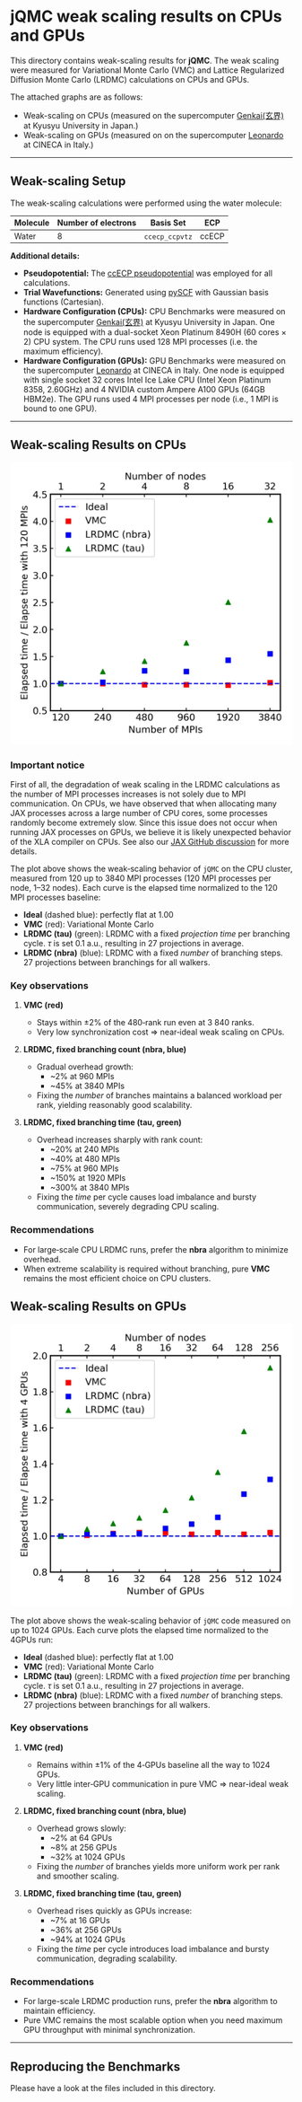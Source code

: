 # jQMC weak scaling results on CPUs and GPUs

This directory contains weak-scaling results for **jQMC**. The weak scaling were measured for Variational Monte Carlo (VMC) and Lattice Regularized Diffusion Monte Carlo (LRDMC) calculations on CPUs and GPUs.

The attached graphs are as follows:

- Weak-scaling on CPUs (measured on the supercomputer [Genkai(玄界)](https://www.cc.kyushu-u.ac.jp/scp/eng/system/Genkai/hardware/) at Kyusyu University in Japan.)
- Weak-scaling on GPUs (measured on on the supercomputer [Leonardo](https://www.hpc.cineca.it/systems/hardware/leonardo/) at CINECA in Italy.)

---

## Weak-scaling Setup

The weak-scaling calculations were performed using the water molecule:

| Molecule         | Number of electrons | Basis Set           |   ECP          |
|------------------|---------------------|---------------------|----------------|
| Water            | 8                   | `ccecp_ccpvtz`      |  ccECP         |

**Additional details:**

- **Pseudopotential:** The [ccECP pseudopotential](https://pseudopotentiallibrary.org) was employed for all calculations.
- **Trial Wavefunctions:** Generated using [pySCF](https://pyscf.org) with Gaussian basis functions (Cartesian).
- **Hardware Configuration (CPUs):** CPU Benchmarks were measured on the supercomputer [Genkai(玄界)](https://www.cc.kyushu-u.ac.jp/scp/eng/system/Genkai/hardware/) at Kyusyu University in Japan. One node is equipped with a dual-socket Xeon Platinum 8490H (60 cores × 2) CPU system. The CPU runs used 128 MPI processes (i.e. the maximum efficiency).
- **Hardware Configuration (GPUs):** GPU Benchmarks were measured on the supercomputer [Leonardo](https://www.hpc.cineca.it/systems/hardware/leonardo/) at CINECA in Italy. One node is equipped with single socket 32 cores Intel Ice Lake CPU (Intel Xeon Platinum 8358, 2.60GHz) and 4 NVIDIA custom Ampere A100 GPUs (64GB HBM2e). The GPU runs used 4 MPI processes per node (i.e., 1 MPI is bound to one GPU).

---

## Weak-scaling Results on CPUs

![CPU Benchmark](jqmc_weak_scaling_on_cpu.jpg)

### Important notice
First of all, the degradation of weak scaling in the LRDMC calculations as the number of MPI processes increases is not solely due to MPI communication. On CPUs, we have observed that when allocating many JAX processes across a large number of CPU cores, some processes randomly become extremely slow. Since this issue does not occur when running JAX processes on GPUs, we believe it is likely unexpected behavior of the XLA compiler on CPUs. See also our [JAX GitHub discussion](https://github.com/jax-ml/jax/discussions/27949) for more details.

The plot above shows the weak‑scaling behavior of `jQMC` on the CPU cluster, measured from 120 up to 3840 MPI processes (120 MPI processes per node, 1–32 nodes).  Each curve is the elapsed time normalized to the 120 MPI processes baseline:

- **Ideal** (dashed blue): perfectly flat at 1.00
- **VMC** (red): Variational Monte Carlo
- **LRDMC (tau)** (green): LRDMC with a fixed *projection time* per branching cycle. $\tau$ is set 0.1 a.u., resulting in 27 projections in average.
- **LRDMC (nbra)** (blue): LRDMC with a fixed *number* of branching steps. 27 projections between branchings for all walkers.

### Key observations

1. **VMC (red)**
   - Stays within ±2% of the 480‑rank run even at 3 840 ranks.
   - Very low synchronization cost ⇒ near‑ideal weak scaling on CPUs.

2. **LRDMC, fixed branching count (nbra, blue)**
   - Gradual overhead growth:
     - ~2% at 960 MPIs
     - ~45% at 3840 MPIs
   - Fixing the *number* of branches maintains a balanced workload per rank, yielding reasonably good scalability.

3. **LRDMC, fixed branching time (tau, green)**
   - Overhead increases sharply with rank count:
     - ~20% at 240 MPIs
     - ~40% at 480 MPIs
     - ~75% at 960 MPIs
     - ~150% at 1920 MPIs
     - ~300% at 3840 MPIs
   - Fixing the *time* per cycle causes load imbalance and bursty communication, severely degrading CPU scaling.

### Recommendations

- For large‑scale CPU LRDMC runs, prefer the **nbra** algorithm to minimize overhead.
- When extreme scalability is required without branching, pure **VMC** remains the most efficient choice on CPU clusters.

## Weak-scaling Results on GPUs

![GPU Benchmark](jqmc_weak_scaling_on_gpu.jpg)

The plot above shows the weak‑scaling behavior of `jQMC` code measured on up to 1024 GPUs.  Each curve plots the elapsed time normalized to the 4GPUs run:

- **Ideal** (dashed blue): perfectly flat at 1.00
- **VMC** (red): Variational Monte Carlo
- **LRDMC (tau)** (green): LRDMC with a fixed *projection time* per branching cycle. $\tau$ is set 0.1 a.u., resulting in 27 projections in average.
- **LRDMC (nbra)** (blue): LRDMC with a fixed *number* of branching steps. 27 projections between branchings for all walkers.

### Key observations

1. **VMC (red)**
   - Remains within ±1% of the 4‑GPUs baseline all the way to 1024 GPUs.
   - Very little inter‑GPU communication in pure VMC ⇒ near-ideal weak scaling.

2. **LRDMC, fixed branching count (nbra, blue)**
   - Overhead grows slowly:
     - ~2% at 64 GPUs
     - ~8% at 256 GPUs
     - ~32% at 1024 GPUs
   - Fixing the *number* of branches yields more uniform work per rank and smoother scaling.

3. **LRDMC, fixed branching time (tau, green)**
   - Overhead rises quickly as GPUs increase:
     - ~7% at 16 GPUs
     - ~36% at 256 GPUs
     - ~94% at 1024 GPUs
   - Fixing the *time* per cycle introduces load imbalance and bursty communication, degrading scalability.

### Recommendations

- For large-scale LRDMC production runs, prefer the **nbra** algorithm to maintain efficiency.
- Pure VMC remains the most scalable option when you need maximum GPU throughput with minimal synchronization.

---

## Reproducing the Benchmarks

Please have a look at the files included in this directory.
